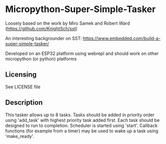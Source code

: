 # Micropython-Super-Simple-Tasker

Loosely based on the work by Miro Samek and Robert Ward (https://github.com/KnightSch/sst)

An interesting backgrounder on SST: https://www.embedded.com/build-a-super-simple-tasker/

Developed on an ESP32 platform using webrepl and should work on other micropython (or python) platforms

Licensing
------------
See LICENSE file 

Description
-----------
This tasker allows up to 8 tasks. Tasks should be added in priority order using 'add_task' with highest priority task added first. Each task should be designed to run to completion. Scheduler is started using 'start'. Callback functions (for example from a timer) may be used to wake up a task using 'make_ready'.
